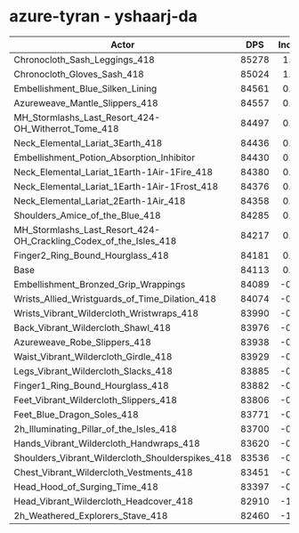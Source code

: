 # azure-tyran - yshaarj-da
| Actor | DPS | Increase |
|---|:---:|:---:|
|Chronocloth_Sash_Leggings_418|85278|1.39%|
|Chronocloth_Gloves_Sash_418|85024|1.08%|
|Embellishment_Blue_Silken_Lining|84561|0.53%|
|Azureweave_Mantle_Slippers_418|84557|0.53%|
|MH_Stormlashs_Last_Resort_424-OH_Witherrot_Tome_418|84497|0.46%|
|Neck_Elemental_Lariat_3Earth_418|84436|0.38%|
|Embellishment_Potion_Absorption_Inhibitor|84430|0.38%|
|Neck_Elemental_Lariat_1Earth-1Air-1Fire_418|84380|0.32%|
|Neck_Elemental_Lariat_1Earth-1Air-1Frost_418|84376|0.31%|
|Neck_Elemental_Lariat_2Earth-1Air_418|84358|0.29%|
|Shoulders_Amice_of_the_Blue_418|84285|0.20%|
|MH_Stormlashs_Last_Resort_424-OH_Crackling_Codex_of_the_Isles_418|84217|0.12%|
|Finger2_Ring_Bound_Hourglass_418|84181|0.08%|
|Base|84113|0.00%|
|Embellishment_Bronzed_Grip_Wrappings|84089|-0.03%|
|Wrists_Allied_Wristguards_of_Time_Dilation_418|84074|-0.05%|
|Wrists_Vibrant_Wildercloth_Wristwraps_418|83990|-0.15%|
|Back_Vibrant_Wildercloth_Shawl_418|83976|-0.16%|
|Azureweave_Robe_Slippers_418|83938|-0.21%|
|Waist_Vibrant_Wildercloth_Girdle_418|83929|-0.22%|
|Legs_Vibrant_Wildercloth_Slacks_418|83885|-0.27%|
|Finger1_Ring_Bound_Hourglass_418|83882|-0.27%|
|Feet_Vibrant_Wildercloth_Slippers_418|83806|-0.36%|
|Feet_Blue_Dragon_Soles_418|83771|-0.41%|
|2h_Illuminating_Pillar_of_the_Isles_418|83700|-0.49%|
|Hands_Vibrant_Wildercloth_Handwraps_418|83620|-0.59%|
|Shoulders_Vibrant_Wildercloth_Shoulderspikes_418|83536|-0.69%|
|Chest_Vibrant_Wildercloth_Vestments_418|83451|-0.79%|
|Head_Hood_of_Surging_Time_418|83397|-0.85%|
|Head_Vibrant_Wildercloth_Headcover_418|82910|-1.43%|
|2h_Weathered_Explorers_Stave_418|82460|-1.97%|
